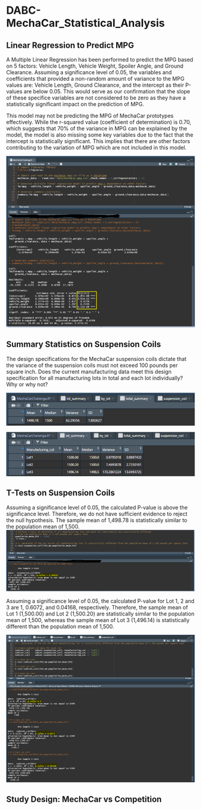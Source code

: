 # DABC-MechaCar_Statistical_Analysis

## Linear Regression to Predict MPG

A Multiple Linear Regression has been performed to predict the MPG based on 5 factors: Vehicle Length, Vehicle Weight, Spoiler Angle, and Ground Clearance. Assuming a significance level of 0.05, the variables and coefficients that provided a non-random amount of variance to the MPG values are: Vehicle Length, Ground Clearance, and the intercept as their P-values are below 0.05. This would serve as our confirmation that the slope of these specifice variables are not considered to be zero as they have a statistically significant impact on the prediction of MPG.

This model may not be predicting the MPG of MechaCar prototypes effectively. While the r-squared value (coefficient of determination) is 0.70, which suggests that 70% of the variance in MPG can be explained by the model, the model is also missing some key variables due to the fact that the intercept is statistically significant. This implies that there are other factors contributing to the variation of MPG which are not included in this model.

<img src="images/D1_Multiple_Linear_Regression.PNG"></img>

## Summary Statistics on Suspension Coils
The design specifications for the MechaCar suspension coils dictate that the variance of the suspension coils must not exceed 100 pounds per square inch. Does the current manufacturing data meet this design specification for all manufacturing lots in total and each lot individually? Why or why not?

<img src="images/D2_total_summary.PNG"></img>

<img src="images/D2_lot_summary.PNG"></img>



## T-Tests on Suspension Coils

Assuming a significance level of 0.05, the calculated P-value is above the significance level. Therefore, we do not have sufficient evidence to reject the null hypothesis. The sample mean of 1,498.78 is statistically similar to the population mean of 1,500.
<img src="images/D3_t-test-on-all-lots.PNG"></img>

Assuming a significance level of 0.05, the calculated P-value for Lot 1, 2 and 3 are 1, 0.6072, and 0.04168, respectively. Therefore, the sample mean of Lot 1 (1,500.00) and Lot 2 (1,500.20) are statistically similar to the population mean of 1,500, whereas the sample mean of Lot 3 (1,496.14) is statistically different than the population mean of 1,500.

<img src="images/D3_t-test-on-each-lot.PNG"></img>

## Study Design: MechaCar vs Competition

